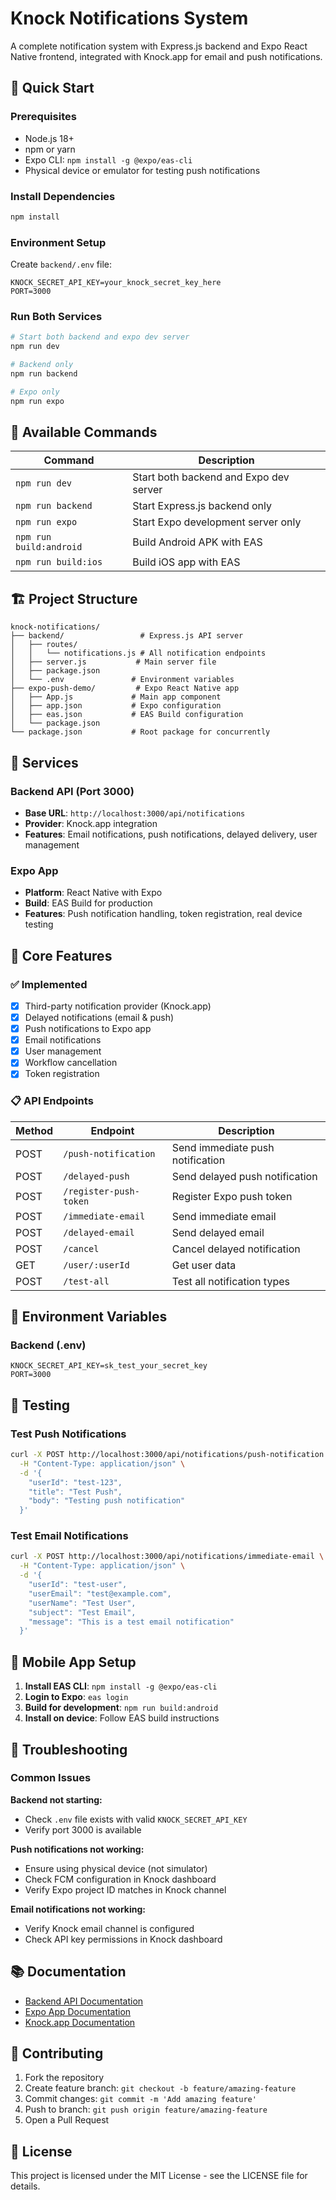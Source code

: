 # Knock Notifications System

A complete notification system with Express.js backend and Expo React Native frontend, integrated with Knock.app for email and push notifications.

## 🚀 Quick Start

### Prerequisites
- Node.js 18+ 
- npm or yarn
- Expo CLI: `npm install -g @expo/eas-cli`
- Physical device or emulator for testing push notifications

### Install Dependencies
```bash
npm install
```

### Environment Setup
Create `backend/.env` file:
```env
KNOCK_SECRET_API_KEY=your_knock_secret_key_here
PORT=3000
```

### Run Both Services
```bash
# Start both backend and expo dev server
npm run dev

# Backend only
npm run backend

# Expo only  
npm run expo
```

## 📱 Available Commands

| Command | Description |
|---------|-------------|
| `npm run dev` | Start both backend and Expo dev server |
| `npm run backend` | Start Express.js backend only |
| `npm run expo` | Start Expo development server only |
| `npm run build:android` | Build Android APK with EAS |
| `npm run build:ios` | Build iOS app with EAS |

## 🏗️ Project Structure

```
knock-notifications/
├── backend/                 # Express.js API server
│   ├── routes/
│   │   └── notifications.js # All notification endpoints
│   ├── server.js           # Main server file
│   ├── package.json
│   └── .env               # Environment variables
├── expo-push-demo/         # Expo React Native app
│   ├── App.js             # Main app component
│   ├── app.json           # Expo configuration
│   ├── eas.json           # EAS Build configuration
│   └── package.json
└── package.json           # Root package for concurrently
```

## 🔧 Services

### Backend API (Port 3000)
- **Base URL**: `http://localhost:3000/api/notifications`
- **Provider**: Knock.app integration
- **Features**: Email notifications, push notifications, delayed delivery, user management

### Expo App
- **Platform**: React Native with Expo
- **Build**: EAS Build for production
- **Features**: Push notification handling, token registration, real device testing

## 🎯 Core Features

### ✅ Implemented
- [x] Third-party notification provider (Knock.app)
- [x] Delayed notifications (email & push)
- [x] Push notifications to Expo app
- [x] Email notifications
- [x] User management
- [x] Workflow cancellation
- [x] Token registration

### 📋 API Endpoints

| Method | Endpoint | Description |
|--------|----------|-------------|
| POST | `/push-notification` | Send immediate push notification |
| POST | `/delayed-push` | Send delayed push notification |
| POST | `/register-push-token` | Register Expo push token |
| POST | `/immediate-email` | Send immediate email |
| POST | `/delayed-email` | Send delayed email |
| POST | `/cancel` | Cancel delayed notification |
| GET | `/user/:userId` | Get user data |
| POST | `/test-all` | Test all notification types |

## 🔐 Environment Variables

### Backend (.env)
```env
KNOCK_SECRET_API_KEY=sk_test_your_secret_key
PORT=3000
```

## 🧪 Testing

### Test Push Notifications
```bash
curl -X POST http://localhost:3000/api/notifications/push-notification \
  -H "Content-Type: application/json" \
  -d '{
    "userId": "test-123",
    "title": "Test Push",
    "body": "Testing push notification"
  }'
```

### Test Email Notifications
```bash
curl -X POST http://localhost:3000/api/notifications/immediate-email \
  -H "Content-Type: application/json" \
  -d '{
    "userId": "test-user",
    "userEmail": "test@example.com",
    "userName": "Test User",
    "subject": "Test Email",
    "message": "This is a test email notification"
  }'
```

## 📱 Mobile App Setup

1. **Install EAS CLI**: `npm install -g @expo/eas-cli`
2. **Login to Expo**: `eas login`
3. **Build for development**: `npm run build:android`
4. **Install on device**: Follow EAS build instructions

## 🐛 Troubleshooting

### Common Issues

**Backend not starting:**
- Check `.env` file exists with valid `KNOCK_SECRET_API_KEY`
- Verify port 3000 is available

**Push notifications not working:**
- Ensure using physical device (not simulator)
- Check FCM configuration in Knock dashboard
- Verify Expo project ID matches in Knock channel

**Email notifications not working:**
- Verify Knock email channel is configured
- Check API key permissions in Knock dashboard

## 📚 Documentation

- [Backend API Documentation](./backend/README.md)
- [Expo App Documentation](./expo-push-demo/README.md)
- [Knock.app Documentation](https://docs.knock.app)

## 🤝 Contributing

1. Fork the repository
2. Create feature branch: `git checkout -b feature/amazing-feature`
3. Commit changes: `git commit -m 'Add amazing feature'`
4. Push to branch: `git push origin feature/amazing-feature`
5. Open a Pull Request

## 📄 License

This project is licensed under the MIT License - see the LICENSE file for details.